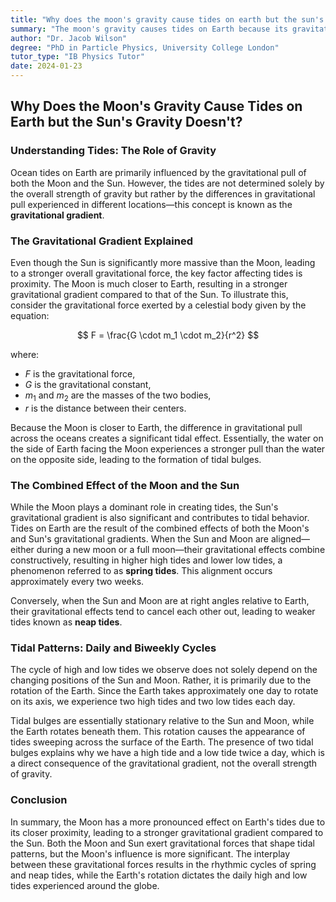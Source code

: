 ```yaml
---
title: "Why does the moon's gravity cause tides on earth but the sun's gravity doesn't?"
summary: "The moon's gravity causes tides on Earth because its gravitational gradient is stronger than the sun's, despite the sun's greater overall gravity. The moon's closer proximity to Earth makes its gravitational pull more noticeable, creating the tidal bulges we observe. The sun also contributes to tides, but its effect is weaker."
author: "Dr. Jacob Wilson"
degree: "PhD in Particle Physics, University College London"
tutor_type: "IB Physics Tutor"
date: 2024-01-23
---
```


## Why Does the Moon's Gravity Cause Tides on Earth but the Sun's Gravity Doesn't?

### Understanding Tides: The Role of Gravity

Ocean tides on Earth are primarily influenced by the gravitational pull of both the Moon and the Sun. However, the tides are not determined solely by the overall strength of gravity but rather by the differences in gravitational pull experienced in different locations—this concept is known as the **gravitational gradient**. 

### The Gravitational Gradient Explained

Even though the Sun is significantly more massive than the Moon, leading to a stronger overall gravitational force, the key factor affecting tides is proximity. The Moon is much closer to Earth, resulting in a stronger gravitational gradient compared to that of the Sun. To illustrate this, consider the gravitational force exerted by a celestial body given by the equation:

$$
F = \frac{G \cdot m_1 \cdot m_2}{r^2}
$$

where:
- $F$ is the gravitational force,
- $G$ is the gravitational constant,
- $m_1$ and $m_2$ are the masses of the two bodies,
- $r$ is the distance between their centers.

Because the Moon is closer to Earth, the difference in gravitational pull across the oceans creates a significant tidal effect. Essentially, the water on the side of Earth facing the Moon experiences a stronger pull than the water on the opposite side, leading to the formation of tidal bulges.

### The Combined Effect of the Moon and the Sun

While the Moon plays a dominant role in creating tides, the Sun's gravitational gradient is also significant and contributes to tidal behavior. Tides on Earth are the result of the combined effects of both the Moon's and Sun's gravitational gradients. When the Sun and Moon are aligned—either during a new moon or a full moon—their gravitational effects combine constructively, resulting in higher high tides and lower low tides, a phenomenon referred to as **spring tides**. This alignment occurs approximately every two weeks.

Conversely, when the Sun and Moon are at right angles relative to Earth, their gravitational effects tend to cancel each other out, leading to weaker tides known as **neap tides**. 

### Tidal Patterns: Daily and Biweekly Cycles

The cycle of high and low tides we observe does not solely depend on the changing positions of the Sun and Moon. Rather, it is primarily due to the rotation of the Earth. Since the Earth takes approximately one day to rotate on its axis, we experience two high tides and two low tides each day. 

Tidal bulges are essentially stationary relative to the Sun and Moon, while the Earth rotates beneath them. This rotation causes the appearance of tides sweeping across the surface of the Earth. The presence of two tidal bulges explains why we have a high tide and a low tide twice a day, which is a direct consequence of the gravitational gradient, not the overall strength of gravity.

### Conclusion

In summary, the Moon has a more pronounced effect on Earth's tides due to its closer proximity, leading to a stronger gravitational gradient compared to the Sun. Both the Moon and Sun exert gravitational forces that shape tidal patterns, but the Moon's influence is more significant. The interplay between these gravitational forces results in the rhythmic cycles of spring and neap tides, while the Earth's rotation dictates the daily high and low tides experienced around the globe.
    